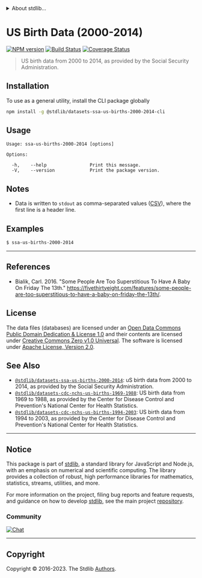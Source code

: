 <!--

@license Apache-2.0

Copyright (c) 2019 The Stdlib Authors.

Licensed under the Apache License, Version 2.0 (the "License");
you may not use this file except in compliance with the License.
You may obtain a copy of the License at

   http://www.apache.org/licenses/LICENSE-2.0

Unless required by applicable law or agreed to in writing, software
distributed under the License is distributed on an "AS IS" BASIS,
WITHOUT WARRANTIES OR CONDITIONS OF ANY KIND, either express or implied.
See the License for the specific language governing permissions and
limitations under the License.

-->


<details>
  <summary>
    About stdlib...
  </summary>
  <p>We believe in a future in which the web is a preferred environment for numerical computation. To help realize this future, we've built stdlib. stdlib is a standard library, with an emphasis on numerical and scientific computation, written in JavaScript (and C) for execution in browsers and in Node.js.</p>
  <p>The library is fully decomposable, being architected in such a way that you can swap out and mix and match APIs and functionality to cater to your exact preferences and use cases.</p>
  <p>When you use stdlib, you can be absolutely certain that you are using the most thorough, rigorous, well-written, studied, documented, tested, measured, and high-quality code out there.</p>
  <p>To join us in bringing numerical computing to the web, get started by checking us out on <a href="https://github.com/stdlib-js/stdlib">GitHub</a>, and please consider <a href="https://opencollective.com/stdlib">financially supporting stdlib</a>. We greatly appreciate your continued support!</p>
</details>

# US Birth Data (2000-2014)

[![NPM version][npm-image]][npm-url] [![Build Status][test-image]][test-url] [![Coverage Status][coverage-image]][coverage-url] <!-- [![dependencies][dependencies-image]][dependencies-url] -->

> US birth data from 2000 to 2014, as provided by the Social Security Administration.









<section class="cli">



<section class="installation">

## Installation

To use as a general utility, install the CLI package globally

```bash
npm install -g @stdlib/datasets-ssa-us-births-2000-2014-cli
```

</section>

<!-- CLI usage documentation. -->

<section class="usage">

## Usage

```text
Usage: ssa-us-births-2000-2014 [options]

Options:

  -h,    --help                Print this message.
  -V,    --version             Print the package version.
```

</section>

<!-- /.usage -->

<section class="notes">

## Notes

-   Data is written to `stdout` as comma-separated values ([CSV][csv]), where the first line is a header line.

<section class="examples">

## Examples

```bash
$ ssa-us-births-2000-2014
```

</section>

<!-- /.examples -->

</section>

<!-- /.cli -->

* * *

<section class="references">

## References

-   Bialik, Carl. 2016. "Some People Are Too Superstitious To Have A Baby On Friday The 13th." <https://fivethirtyeight.com/features/some-people-are-too-superstitious-to-have-a-baby-on-friday-the-13th/>.

</section>

<!-- /.references -->

<!-- <license> -->

## License

The data files (databases) are licensed under an [Open Data Commons Public Domain Dedication & License 1.0][pddl-1.0] and their contents are licensed under [Creative Commons Zero v1.0 Universal][cc0]. The software is licensed under [Apache License, Version 2.0][apache-license].

<!-- </license> -->

<!-- Section for related `stdlib` packages. Do not manually edit this section, as it is automatically populated. -->

<section class="related">

## See Also

-   <span class="package-name">[`@stdlib/datasets-ssa-us-births-2000-2014`][@stdlib/datasets-ssa-us-births-2000-2014]</span><span class="delimiter">: </span><span class="description">uS birth data from 2000 to 2014, as provided by the Social Security Administration.</span>
-   <span class="package-name">[`@stdlib/datasets-cdc-nchs-us-births-1969-1988`][@stdlib/datasets/cdc-nchs-us-births-1969-1988]</span><span class="delimiter">: </span><span class="description">US birth data from 1969 to 1988, as provided by the Center for Disease Control and Prevention's National Center for Health Statistics.</span>
-   <span class="package-name">[`@stdlib/datasets-cdc-nchs-us-births-1994-2003`][@stdlib/datasets/cdc-nchs-us-births-1994-2003]</span><span class="delimiter">: </span><span class="description">US birth data from 1994 to 2003, as provided by the Center for Disease Control and Prevention's National Center for Health Statistics.</span>

</section>

<!-- /.related -->

<!-- Section for all links. Make sure to keep an empty line after the `section` element and another before the `/section` close. -->


<section class="main-repo" >

* * *

## Notice

This package is part of [stdlib][stdlib], a standard library for JavaScript and Node.js, with an emphasis on numerical and scientific computing. The library provides a collection of robust, high performance libraries for mathematics, statistics, streams, utilities, and more.

For more information on the project, filing bug reports and feature requests, and guidance on how to develop [stdlib][stdlib], see the main project [repository][stdlib].

### Community

[![Chat][chat-image]][chat-url]

---

## Copyright

Copyright &copy; 2016-2023. The Stdlib [Authors][stdlib-authors].

</section>

<!-- /.stdlib -->

<!-- Section for all links. Make sure to keep an empty line after the `section` element and another before the `/section` close. -->

<section class="links">

[npm-image]: http://img.shields.io/npm/v/@stdlib/datasets-ssa-us-births-2000-2014-cli.svg
[npm-url]: https://npmjs.org/package/@stdlib/datasets-ssa-us-births-2000-2014-cli

[test-image]: https://github.com/stdlib-js/datasets-ssa-us-births-2000-2014/actions/workflows/test.yml/badge.svg?branch=main
[test-url]: https://github.com/stdlib-js/datasets-ssa-us-births-2000-2014/actions/workflows/test.yml?query=branch:main

[coverage-image]: https://img.shields.io/codecov/c/github/stdlib-js/datasets-ssa-us-births-2000-2014/main.svg
[coverage-url]: https://codecov.io/github/stdlib-js/datasets-ssa-us-births-2000-2014?branch=main

<!--

[dependencies-image]: https://img.shields.io/david/stdlib-js/datasets-ssa-us-births-2000-2014.svg
[dependencies-url]: https://david-dm.org/stdlib-js/datasets-ssa-us-births-2000-2014/main

-->

[chat-image]: https://img.shields.io/gitter/room/stdlib-js/stdlib.svg
[chat-url]: https://app.gitter.im/#/room/#stdlib-js_stdlib:gitter.im

[stdlib]: https://github.com/stdlib-js/stdlib

[stdlib-authors]: https://github.com/stdlib-js/stdlib/graphs/contributors

[cli-section]: https://github.com/stdlib-js/datasets-ssa-us-births-2000-2014#cli
[cli-url]: https://github.com/stdlib-js/datasets-ssa-us-births-2000-2014/tree/cli
[@stdlib/datasets-ssa-us-births-2000-2014]: https://github.com/stdlib-js/datasets-ssa-us-births-2000-2014/tree/main

[umd]: https://github.com/umdjs/umd
[es-module]: https://developer.mozilla.org/en-US/docs/Web/JavaScript/Guide/Modules

[deno-url]: https://github.com/stdlib-js/datasets-ssa-us-births-2000-2014/tree/deno
[umd-url]: https://github.com/stdlib-js/datasets-ssa-us-births-2000-2014/tree/umd
[esm-url]: https://github.com/stdlib-js/datasets-ssa-us-births-2000-2014/tree/esm
[branches-url]: https://github.com/stdlib-js/datasets-ssa-us-births-2000-2014/blob/main/branches.md

[pddl-1.0]: http://opendatacommons.org/licenses/pddl/1.0/

[cc0]: https://creativecommons.org/publicdomain/zero/1.0

[apache-license]: https://www.apache.org/licenses/LICENSE-2.0

[csv]: https://tools.ietf.org/html/rfc4180

<!-- <related-links> -->

[@stdlib/datasets/cdc-nchs-us-births-1969-1988]: https://github.com/stdlib-js/datasets-cdc-nchs-us-births-1969-1988

[@stdlib/datasets/cdc-nchs-us-births-1994-2003]: https://github.com/stdlib-js/datasets-cdc-nchs-us-births-1994-2003

<!-- </related-links> -->

</section>

<!-- /.links -->
